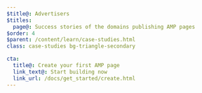 ```yaml
---
$title@: Advertisers
$titles:
  page@: Success stories of the domains publishing AMP pages
$order: 4
$parent: /content/learn/case-studies.html
class: case-studies bg-triangle-secondary

cta:
  title@: Create your first AMP page
  link_text@: Start building now
  link_url: /docs/get_started/create.html
---
```

